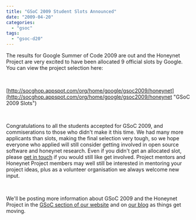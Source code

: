 ```yaml
---
title: "GSoC 2009 Student Slots Announced"
date: "2009-04-20"
categories: 
  - "gsoc"
tags: 
  - "gsoc-d20"
---
```


The results for Google Summer of Code 2009 are out and the Honeynet Project are very excited to have been allocated 9 official slots by Google. You can view the project selection here:  
  
   
  
[http://socghop.appspot.com/org/home/google/gsoc2009/honeynet](http://socghop.appspot.com/org/home/google/gsoc2009/honeynet "GSoC 2009 Slots")  
  
   
  
Congratulations to all the students accepted for GSoC 2009, and commiserations to those who didn't make it this time. We had many more applicants than slots, making the final selection very tough, so we hope everyone who applied will still consider getting involved in open source software and honeynet research. Even if you didn't get an allocated slot, please [get in touch](mailto:project@honeynet.org "Get In Touch") if you would still like get involved. Project mentors and Honeynet Project members may well still be interested in mentoring your project ideas, plus as a volunteer organisation we always welcome new input.  
  
   
  
We'll be posting more information about GSoC 2009 and the Honeynet Project in the [GSoC section of our website](/gsoc "GSoC") and on [our blog](/aggregator "Blog") as things get moving.
